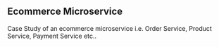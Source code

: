 ## Ecommerce Microservice

Case Study of an ecommerce microservice i.e. Order Service, Product Service, Payment Service etc..
